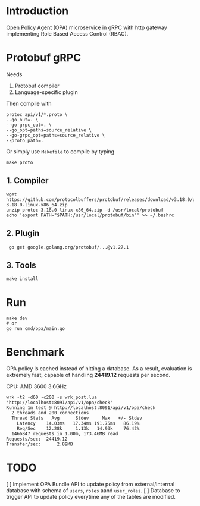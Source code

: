 # Introduction

[Open Policy Agent](https://www.openpolicyagent.org/) (OPA) microservice in gRPC with http gateway implementing Role Based Access Control (RBAC).

# Protobuf gRPC

Needs
1. Protobuf compiler
2. Language-specific plugin

Then compile with

    protoc api/v1/*.proto \
	--go_out=. \
	--go-grpc_out=. \
	--go_opt=paths=source_relative \
	--go-grpc_opt=paths=source_relative \
	--proto_path=.

Or simply use `Makefile` to compile by typing

    make proto


## 1. Compiler

    wget https://github.com/protocolbuffers/protobuf/releases/download/v3.18.0/protoc-3.18.0-linux-x86_64.zip
    unzip protoc-3.18.0-linux-x86_64.zip -d /usr/local/protobuf
    echo 'export PATH="$PATH:/usr/local/protobuf/bin"' >> ~/.bashrc


## 2. Plugin

     go get google.golang.org/protobuf/...@v1.27.1


## 3. Tools

    make install

# Run

    make dev
    # or
    go run cmd/opa/main.go


# Benchmark

OPA policy is cached instead of hitting a database. As a result, evaluation is
extremely fast, capable of handling **24419.12** requests per second.

CPU: AMD 3600 3.6GHz

```shell
wrk -t2 -d60 -c200 -s wrk_post.lua 'http://localhost:8091/api/v1/opa/check'
Running 1m test @ http://localhost:8091/api/v1/opa/check
  2 threads and 200 connections
  Thread Stats   Avg      Stdev     Max   +/- Stdev
    Latency    14.03ms   17.34ms 191.75ms   86.19%
    Req/Sec    12.28k     1.13k   14.93k    76.42%
  1466847 requests in 1.00m, 173.46MB read
Requests/sec:  24419.12
Transfer/sec:      2.89MB
```

# TODO

[ ] Implement OPA Bundle API to update policy from external/internal database with schema of `users`, `roles` aand `user_roles`.
[ ] Database to trigger API to update policy everytime any of the tables are modified.
